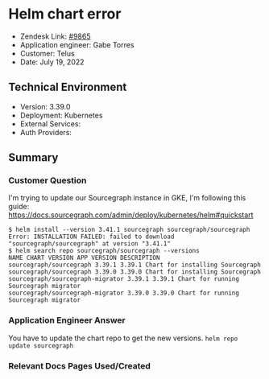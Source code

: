
# Helm chart error <!-- Ticket Title  Hint: include keywords to make it searchable -->

- Zendesk Link: [#9865](https://sourcegraph.zendesk.com/agent/tickets/9865)
- Application engineer: Gabe Torres
- Customer: Telus <!-- Redact if this contains personally identifying information -->
- Date: July 19, 2022

<!-- Data populated from integration, speak to Ben Gordon or Michael Bali if not working -->
<!-- During Internal team trial, fill missing data manually (we are waiting for all data to sync) -->

## Technical Environment
- Version: ​3.39.0
- Deployment: Kubernetes
- External Services:
- Auth Providers:


## Summary
### Customer Question
I'm trying to update our Sourcegraph instance in GKE, I'm following this guide:
https://docs.sourcegraph.com/admin/deploy/kubernetes/helm#quickstart
```
$ helm install --version 3.41.1 sourcegraph sourcegraph/sourcegraph
Error: INSTALLATION FAILED: failed to download "sourcegraph/sourcegraph" at version "3.41.1"
$ helm search repo sourcegraph/sourcegraph --versions
NAME CHART VERSION APP VERSION DESCRIPTION
sourcegraph/sourcegraph 3.39.1 3.39.1 Chart for installing Sourcegraph
sourcegraph/sourcegraph 3.39.0 3.39.0 Chart for installing Sourcegraph
sourcegraph/sourcegraph-migrator 3.39.1 3.39.1 Chart for running Sourcegraph migrator
sourcegraph/sourcegraph-migrator 3.39.0 3.39.0 Chart for running Sourcegraph migrator
```

### Application Engineer Answer
You have to update the chart repo to get the new versions. `helm repo update sourcegraph`

### Relevant Docs Pages Used/Created

<!-- Once complete, upload a copy to https://github.com/sourcegraph/support-tools-internal/tree/main/resolved-tickets as a .md file -->
<!-- Name the file 9865.md -->
